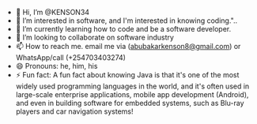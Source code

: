 - 👋 Hi, I’m @KENSON34
- 👀 I’m interested in software, and I'm interested in knowing coding."..
- 🌱 I’m currently learning how to code and be a software developer.
- 💞️ I’m looking to collaborate on software industry
- 📫 How to reach me. email me via (abubakarkenson8@gmail.com) or WhatsApp/call (+254703403274)
- 😄 Pronouns: he, him, his
- ⚡ Fun fact: A fun fact about knowing Java is that it's one of the most widely used programming languages in the world, and it's often used in large-scale enterprise applications, mobile app development (Android), and even in building software for embedded systems, such as Blu-ray players and car navigation systems!

<!---
KENSON34/KENSON34 is a ✨ special ✨ repository because its `README.md` (this file) appears on your GitHub profile.
You can click the Preview link to take a look at your changes.
--->
